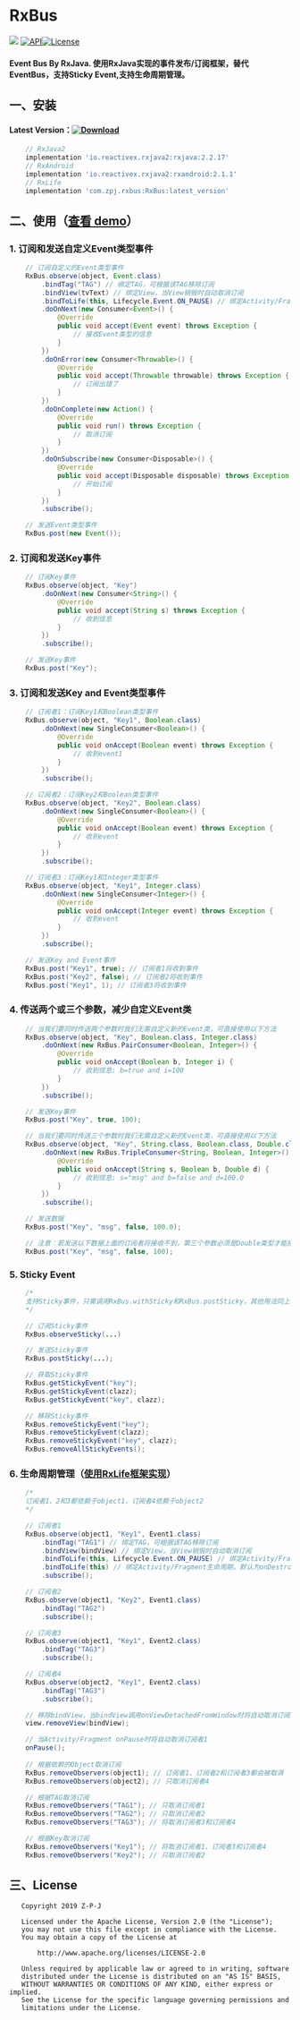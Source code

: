# RxBus

[![](https://img.shields.io/badge/platform-android-brightgreen.svg)](https://developer.android.com/index.html) [![API](https://img.shields.io/badge/API-19+-blue.svg?style=flat-square)](https://developer.android.com/about/versions/android-4.0.html)[![License](http://img.shields.io/badge/License-Apache%202.0-blue.svg?style=flat-square)](http://www.apache.org/licenses/LICENSE-2.0)

#### Event Bus By RxJava. 使用RxJava实现的事件发布/订阅框架，替代EventBus，支持Sticky Event,支持生命周期管理。

## 一、安装

#### Latest Version：[![Download](https://api.bintray.com/packages/z-p-j/maven/RxBus/images/download.svg?version-1.0.0)](https://bintray.com/z-p-j/maven/RxBus/1.0.0/link)
```groovy
    // RxJava2
    implementation 'io.reactivex.rxjava2:rxjava:2.2.17'
	// RxAndroid
    implementation 'io.reactivex.rxjava2:rxandroid:2.1.1'
    // RxLife
    implementation 'com.zpj.rxbus:RxBus:latest_version'

```
## 二、使用（[查看 demo](https://github.com/Z-P-J/RxBus/tree/master/app)）

### 1. 订阅和发送自定义Event类型事件

```java
    // 订阅自定义的Event类型事件
    RxBus.observe(object, Event.class)
        .bindTag("TAG") // 绑定TAG，可根据该TAG移除订阅
        .bindView(tvText) // 绑定View，当View销毁时自动取消订阅
        .bindToLife(this, Lifecycle.Event.ON_PAUSE) // 绑定Activity/Fragment生命周期
        .doOnNext(new Consumer<Event>() {
            @Override
            public void accept(Event event) throws Exception {
                // 接收Event类型的信息
            }
        })
        .doOnError(new Consumer<Throwable>() {
            @Override
            public void accept(Throwable throwable) throws Exception {
                // 订阅出错了
            }
        })
        .doOnComplete(new Action() {
            @Override
            public void run() throws Exception {
                // 取消订阅
            }
        })
        .doOnSubscribe(new Consumer<Disposable>() {
            @Override
            public void accept(Disposable disposable) throws Exception {
                // 开始订阅
            }
        })
        .subscribe();

    // 发送Event类型事件
    RxBus.post(new Event());
```

### 2. 订阅和发送Key事件

```java
    // 订阅Key事件
    RxBus.observe(object, "Key")
        .doOnNext(new Consumer<String>() {
            @Override
            public void accept(String s) throws Exception {
                // 收到信息
            }
        })
        .subscribe();

    // 发送Key事件
    RxBus.post("Key");
```

### 3. 订阅和发送Key and Event类型事件

```java
    // 订阅者1：订阅Key1和Boolean类型事件
    RxBus.observe(object, "Key1", Boolean.class)
        .doOnNext(new SingleConsumer<Boolean>() {
            @Override
            public void onAccept(Boolean event) throws Exception {
                // 收到event1
            }
        })
        .subscribe();

    // 订阅者2：订阅Key2和Boolean类型事件
    RxBus.observe(object, "Key2", Boolean.class)
        .doOnNext(new SingleConsumer<Boolean>() {
            @Override
            public void onAccept(Boolean event) throws Exception {
                // 收到event
            }
        })
        .subscribe();

    // 订阅者3：订阅Key1和Integer类型事件
    RxBus.observe(object, "Key1", Integer.class)
        .doOnNext(new SingleConsumer<Integer>() {
            @Override
            public void onAccept(Integer event) throws Exception {
                // 收到event
            }
        })
        .subscribe();

    // 发送Key and Event事件
    RxBus.post("Key1", true); // 订阅者1将收到事件
    RxBus.post("Key2", false); // 订阅者2将收到事件
    RxBus.post("Key1", 1); // 订阅者3将收到事件
```

### 4. 传送两个或三个参数，减少自定义Event类

```java
    // 当我们要同时传送两个参数时我们无需自定义新的Event类，可直接使用以下方法
    RxBus.observe(object, "Key", Boolean.class, Integer.class)
        .doOnNext(new RxBus.PairConsumer<Boolean, Integer>() {
            @Override
            public void onAccept(Boolean b, Integer i) {
                // 收到信息: b=true and i=100
            }
        })
        .subscribe();

    // 发送Key事件
    RxBus.post("Key", true, 100);

	// 当我们要同时传送三个参数时我们无需自定义新的Event类，可直接使用以下方法
    RxBus.observe(object, "Key", String.class, Boolean.class, Double.class)
        .doOnNext(new RxBus.TripleConsumer<String, Boolean, Integer>() {
            @Override
            public void onAccept(String s, Boolean b, Double d) {
                // 收到信息: s="msg" and b=false and d=100.0
            }
        })
        .subscribe();

    // 发送数据
    RxBus.post("Key", "msg", false, 100.0);

	// 注意：若发送以下数据上面的订阅者将接收不到，第三个参数必须是Double类型才能接收到
	RxBus.post("Key", "msg", false, 100);
```

### 5. Sticky Event

```java
    /*
    支持Sticky事件，只需调用RxBus.withSticky和RxBus.postSticky，其他用法同上
    */

    // 订阅Sticky事件
    RxBus.observeSticky(...)

    // 发送Sticky事件
    RxBus.postSticky(...);

    // 获取Sticky事件
	RxBus.getStickyEvent("key");
	RxBus.getStickyEvent(clazz);
	RxBus.getStickyEvent("key", clazz);

	// 移除Sticky事件
	RxBus.removeStickyEvent("key");
	RxBus.removeStickyEvent(clazz);
	RxBus.removeStickyEvent("key", clazz);
	RxBus.removeAllStickyEvents();
```

### 6. 生命周期管理（[使用RxLife框架实现](https://github.com/Z-P-J/RxLife)）

```java
    /*
    订阅者1、2和3都依赖于object1，订阅者4依赖于object2
    */

    // 订阅者1
    RxBus.observe(object1, "Key1", Event1.class)
        .bindTag("TAG1") // 绑定TAG，可根据该TAG移除订阅
        .bindView(bindView) // 绑定View，当View销毁时自动取消订阅
        .bindToLife(this, Lifecycle.Event.ON_PAUSE) // 绑定Activity/Fragment的onPause生命周期
        .bindToLife(this) // 绑定Activity/Fragment生命周期，默认为onDestroy时移除取消订阅
        .subscribe();

    // 订阅者2
    RxBus.observe(object1, "Key2", Event1.class)
        .bindTag("TAG2")
        .subscribe();

    // 订阅者3
    RxBus.observe(object1, "Key1", Event2.class)
        .bindTag("TAG3")
        .subscribe();

    // 订阅者4
    RxBus.observe(object2, "Key1", Event2.class)
        .bindTag("TAG3")
        .subscribe();

    // 移除bindView，当bindView调用onViewDetachedFromWindow时将自动取消订阅者1
    view.removeView(bindView); 

    // 当Activity/Fragment onPause时将自动取消订阅者1
    onPause();
	
	// 根据依赖的Object取消订阅
    RxBus.removeObservers(object1); // 订阅者1、订阅者2和订阅者3都会被取消
    RxBus.removeObservers(object2); // 只取消订阅者4

	// 根据TAG取消订阅
    RxBus.removeObservers("TAG1"); // 只取消订阅者1
    RxBus.removeObservers("TAG2"); // 只取消订阅者2
    RxBus.removeObservers("TAG3"); // 将取消订阅者3和订阅者4

	// 根据Key取消订阅
	RxBus.removeObservers("Key1"); // 将取消订阅者1、订阅者3和订阅者4
    RxBus.removeObservers("Key2"); // 只取消订阅者2
```

## 三、License

```
   Copyright 2019 Z-P-J

   Licensed under the Apache License, Version 2.0 (the "License");
   you may not use this file except in compliance with the License.
   You may obtain a copy of the License at

       http://www.apache.org/licenses/LICENSE-2.0

   Unless required by applicable law or agreed to in writing, software
   distributed under the License is distributed on an "AS IS" BASIS,
   WITHOUT WARRANTIES OR CONDITIONS OF ANY KIND, either express or implied.
   See the License for the specific language governing permissions and
   limitations under the License.
```
